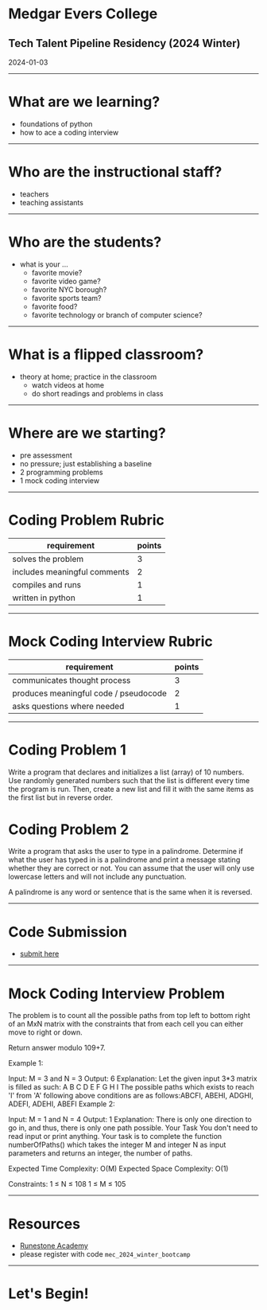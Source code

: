 # Medgar Evers College
## Tech Talent Pipeline Residency (2024 Winter)

2024-01-03

---

# What are we learning?

- foundations of python
- how to ace a coding interview

---

# Who are the instructional staff?

- teachers
- teaching assistants

---

# Who are the students?

- what is your ...
  - favorite movie?
  - favorite video game?
  - favorite NYC borough?
  - favorite sports team?
  - favorite food?
  - favorite technology or branch of computer science?

---

# What is a flipped classroom?

- theory at home; practice in the classroom
  - watch videos at home
  - do short readings and problems in class

---

# Where are we starting?

- pre assessment
- no pressure; just establishing a baseline
- 2 programming problems
- 1 mock coding interview

---

# Coding Problem Rubric

| requirement                  | points |
|------------------------------|--------|
| solves the problem           | 3      |
| includes meaningful comments | 2      |
| compiles and runs            | 1      |
| written in python            | 1      |

---

# Mock Coding Interview Rubric

| requirement                             | points |
|-----------------------------------------|--------|
| communicates thought process            | 3      |
| produces meaningful code / pseudocode   | 2      |
| asks questions where needed             | 1      |

---

# Coding Problem 1

Write a program that declares and initializes a list (array) of 10 numbers. Use randomly generated numbers such that the list is different every time the program is run. Then, create a new list and fill it with the same items as the first list but in reverse order.

# Coding Problem 2

Write a program that asks the user to type in a palindrome. Determine if what the user has typed in is a palindrome and print a message stating whether they are correct or not. You can assume that the user will only use lowercase letters and will not include any punctuation.

A palindrome is any word or sentence that is the same when it is reversed.

---

# Code Submission

- [submit here](https://airtable.com/app0PN2SzDnP1Qnzi/pagSq9DANTcpHzDU6/form)

---

# Mock Coding Interview Problem

The problem is to count all the possible paths from top left to bottom right of an MxN matrix with the constraints that from each cell you can either move to right or down.

Return answer modulo 109+7.

Example 1:

Input:
M = 3 and N = 3
Output: 6
Explanation:
Let the given input 3*3 matrix is filled 
as such:
A B C
D E F
G H I
The possible paths which exists to reach 
'I' from 'A' following above conditions 
are as follows:ABCFI, ABEHI, ADGHI, ADEFI, 
ADEHI, ABEFI
Example 2:

Input:
M = 1 and N = 4
Output: 1
Explanation:
There is only one direction to go in,
and thus, there is only one path possible.
Your Task
You don't need to read input or print anything. Your task is to complete the function numberOfPaths() which takes the integer M and integer N as input parameters and returns an integer, the number of paths.

Expected Time Complexity: O(M)
Expected Space Complexity: O(1)

Constraints:
1 ≤ N ≤ 108
1 ≤ M ≤ 105

---

# Resources

- [Runestone Academy](https://runestone.academy/runestone/default/user/register)
- please register with code `mec_2024_winter_bootcamp`

---

# Let's Begin!
